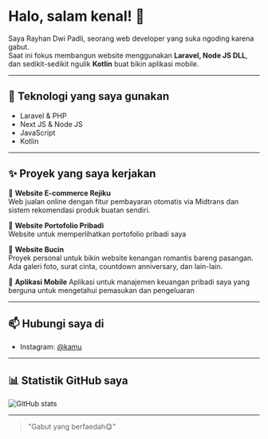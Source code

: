 # Halo, salam kenal! 👋

Saya Rayhan Dwi Padli, seorang web developer yang suka ngoding karena gabut.  
Saat ini fokus membangun website menggunakan **Laravel, Node JS DLL**, dan sedikit-sedikit ngulik **Kotlin** buat bikin aplikasi mobile.

---

## 🔧 Teknologi yang saya gunakan
- Laravel & PHP
- Next JS & Node JS
- JavaScript
- Kotlin 

---

## ✨ Proyek yang saya kerjakan
🚀 **Website E-commerce Rejiku**  
Web jualan online dengan fitur pembayaran otomatis via Midtrans dan sistem rekomendasi produk buatan sendiri.

💬 **Website Portofolio Pribadi**  
Website untuk memperlihatkan portofolio pribadi saya

💖 **Website Bucin**  
Proyek personal untuk bikin website kenangan romantis bareng pasangan. Ada galeri foto, surat cinta, countdown anniversary, dan lain-lain.

📱 **Aplikasi Mobile**
Aplikasi untuk manajemen keuangan pribadi saya yang berguna untuk mengetahui pemasukan dan pengeluaran

---

## 📫 Hubungi saya di
- Instagram: [@kamu](https://instagram.com/rayhan_dwp)

---

## 📊 Statistik GitHub saya
![GitHub stats](https://github-readme-stats.vercel.app/api?username=rayhandwipadli&show_icons=true&theme=radical)

---

> "Gabut yang berfaedah😋"  

